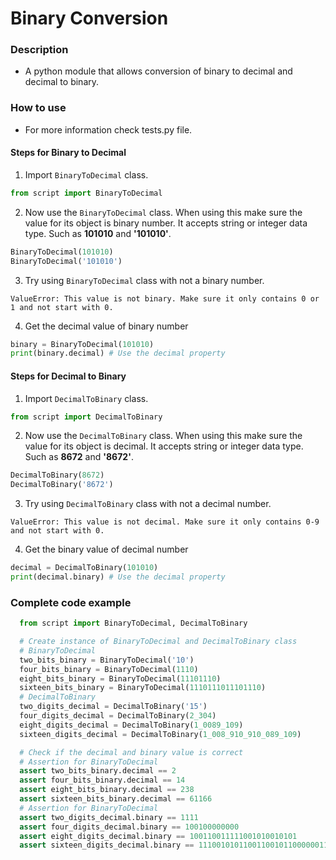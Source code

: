 # Binary Conversion

### Description
  - A python module that allows conversion of binary to decimal and decimal to binary.

### How to use
  - For more information check tests.py file.

  #### Steps for Binary to Decimal
  1. Import `BinaryToDecimal` class.
```python
from script import BinaryToDecimal
```
  2. Now use the `BinaryToDecimal` class. When using this make sure the value for its object is binary number. It accepts string or integer data type. Such as **101010** and **'101010'**.
```python
BinaryToDecimal(101010)
BinaryToDecimal('101010')
```
  3. Try using `BinaryToDecimal` class with not a binary number.
```
ValueError: This value is not binary. Make sure it only contains 0 or 1 and not start with 0.
```
  4. Get the decimal value of binary number
```python
binary = BinaryToDecimal(101010)
print(binary.decimal) # Use the decimal property
```

  #### Steps for Decimal to Binary
  1. Import `DecimalToBinary` class.
```python
from script import DecimalToBinary
```
  2. Now use the `DecimalToBinary` class. When using this make sure the value for its object is decimal. It accepts string or integer data type. Such as **8672** and **'8672'**.
```python
DecimalToBinary(8672)
DecimalToBinary('8672')
```
  3. Try using `DecimalToBinary` class with not a decimal number.
```
ValueError: This value is not decimal. Make sure it only contains 0-9 and not start with 0.
```
  4. Get the binary value of decimal number
```python
decimal = DecimalToBinary(101010)
print(decimal.binary) # Use the decimal property
``` 

### Complete code example
  ```python
    from script import BinaryToDecimal, DecimalToBinary

    # Create instance of BinaryToDecimal and DecimalToBinary class
    # BinaryToDecimal
    two_bits_binary = BinaryToDecimal('10')
    four_bits_binary = BinaryToDecimal(1110)
    eight_bits_binary = BinaryToDecimal(11101110)
    sixteen_bits_binary = BinaryToDecimal(1110111011101110)
    # DecimalToBinary
    two_digits_decimal = DecimalToBinary('15')
    four_digits_decimal = DecimalToBinary(2_304)
    eight_digits_decimal = DecimalToBinary(1_0089_109)
    sixteen_digits_decimal = DecimalToBinary(1_008_910_910_089_109)

    # Check if the decimal and binary value is correct
    # Assertion for BinaryToDecimal
    assert two_bits_binary.decimal == 2
    assert four_bits_binary.decimal == 14
    assert eight_bits_binary.decimal == 238
    assert sixteen_bits_binary.decimal == 61166
    # Assertion for BinaryToDecimal
    assert two_digits_decimal.binary == 1111
    assert four_digits_decimal.binary == 100100000000
    assert eight_digits_decimal.binary == 100110011111001010010101
    assert sixteen_digits_decimal.binary == 11100101011001100101100000011001111110011110010101
  ```
